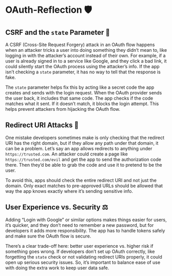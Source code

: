 # OAuth-Reflection 🛡️ 

## CSRF and the `state` Parameter 🔐

A CSRF (Cross-Site Request Forgery) attack in an OAuth flow happens when an attacker tricks a user into doing something they didn’t mean to, like logging in with the attacker’s account instead of their own. For example, if a user is already signed in to a service like Google, and they click a bad link, it could silently start the OAuth process using the attacker’s info. If the app isn’t checking a `state` parameter, it has no way to tell that the response is fake. 

The `state` parameter helps fix this by acting like a secret code the app creates and sends with the login request. When the OAuth provider sends the user back, it includes that same code. The app checks if the code matches what it sent. If it doesn’t match, it blocks the login attempt. This helps prevent attackers from hijacking the OAuth flow.

## Redirect URI Attacks 🎯

One mistake developers sometimes make is only checking that the redirect URI has the right domain, but if they allow any path under that domain, it can be a problem. Let’s say an app allows redirects to anything under `https://trusted.com`. An attacker could create a page like `https://trusted.com/evil` and get the app to send the authorization code there. Then they’d be able to grab the code and use it to pretend to be the user.

To avoid this, apps should check the entire redirect URI and not just the domain. Only exact matches to pre-approved URLs should be allowed that way the app knows exactly where it’s sending sensitive info.

## User Experience vs. Security ⚖️

Adding “Login with Google” or similar options makes things easier for users, it’s quicker, and they don’t need to remember a new password, but for developers it adds more responsibility. The app has to handle tokens safely and make sure the OAuth flow is secure.

There’s a clear trade-off here: better user experience vs. higher risk if something goes wrong. If developers don’t set up OAuth correctly, like forgetting the `state` check or not validating redirect URIs properly, it could open up serious security issues. So, it’s important to balance ease of use with doing the extra work to keep user data safe.

